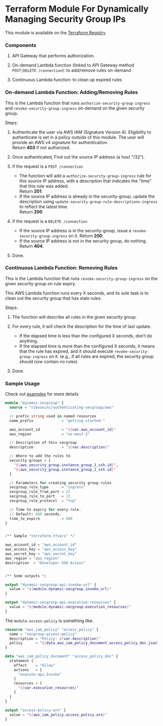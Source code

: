 # Terraform Module For Dynamically Managing Security Group IPs

This module is available on the [Terraform Registry](https://registry.terraform.io/modules/riboseinc/authenticating-secgroup)


### Components

1. API Gateway that performs authorization.

2. On-demand Lambda function (linked to API Gateway method `POST|DELETE /connection`): to add/remove rules on-demand

3. Continuous Lambda function: to clean up expired rules


### On-demand Lambda Function: Adding/Removing Rules

This is the Lambda function that runs `authorize-security-group-ingress` and
`revoke-security-group-ingress` on-demand on the given security group.

Steps:

1. Authenticate the user via AWS IAM (Signature Version 4).
Eligibility to authenticate is set in a policy outside of this module.
The user will provide an AWS v4 signature for authentication.  
Return **403** if not authorized.

2. Once authenticated, Find out the source IP address (a host "/32").

3. If the request is a `POST /connection`
    - The function will add a `authorize-security-group-ingress` rule for this
      source IP address, with a description that indicates the "time" that this rule was added.  
      Return **201**.
    - If the source IP address is already in the security-group,
      update the description using `update-security-group-rule-descriptions-ingress` to reflect the latest time.  
      Return **200**

4. If the request is a `DELETE /connection`
    - If the source IP address is in the security-group, issue a `revoke-security-group-ingress` on it. Return **200**.
    - If the source IP address is not in the security group, do nothing. Return **404**.

3. Done.

### Continuous Lambda Function: Removing Rules

This is the Lambda function that runs `revoke-security-group-ingress` on the
given security group on rule expiry.

This AWS Lambda function runs every X seconds, and its sole task is to clean
out the security group that has stale rules.

Steps:

1. The function will describe all rules in the given security group.

2. For every rule, it will check the description for the time of last update.
    - If the elapsed time is less than the configured X seconds, don't do anything.
    - If the elapsed time is more than the configured X seconds, it means that the
      rule has expired, and it should execute `revoke-security-group-ingress` on it.
      (e.g., if all rules are expired, the security group should now contain no rules)

3. Done.


### Sample Usage

Check out [examples](https://github.com/riboseinc/terraform-aws-authenticating-secgroup/tree/master/examples) for more details

```terraform
module "dynamic-secgroup" {
  source = "riboseinc/authenticating-secgroup/aws"

  // prefix string used in named resources
  name_prefix             = "getting-started-"

  aws_account_id          = "${var.aws_account_id}"
  aws_region              = "us-west-2"

  // Description of this secgroup
  description             = "${var.description}"

  // Where to add the rules to
  security-groups = [
    "${aws_security_group.instance_group_1_ssh.id}",
    "${aws_security_group.instance_group_2_ssh.id}"
  ]

  // Parameters for creating security group rules
  secgroup_rule_type      = "ingress"
  secgroup_rule_from_port = 22
  secgroup_rule_to_port   = 22
  secgroup_rule_protocol  = "tcp"

  // Time to expiry for every rule.
  // Default: 600 seconds.
  time_to_expire          = 600
}


/** Sample "terraform.tfvars" */

aws_account_id = "aws_account_id"
aws_access_key = "aws_access_key"
aws_secret_key = "aws_secret_key"
aws_region = "aws_region"
description  = "Developer SSH Access"


/** Some outputs */

output "dynamic-secgroup-api-invoke-url" {
  value = "${module.dynamic-secgroup.invoke_url}"
}

output "dynamic-secgroup-api-execution-resources" {
  value = "${module.dynamic-secgroup.execution_resources}"
}
```


The `module.access-policy` is something like:

```terraform
resource "aws_iam_policy" "access_policy" {
  name = "secgroup-access-policy"
  description = "Policy: ${var.description}"
  policy      = "${data.aws_iam_policy_document.access_policy_doc.json}"
}

data "aws_iam_policy_document" "access_policy_doc" {
  statement {
    effect    = "Allow"
    actions   = [
      "execute-api:Invoke"
    ]
    resources = [
      "${var.execution_resources}"
    ]
  }
}

output "access-policy-arn" {
  value = "${aws_iam_policy.access_policy.arn}"
}
```
